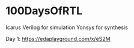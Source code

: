 # 100DaysOfRTL

Icarus Verilog for simulation
Yonsys for synthesis

Day 1: https://edaplayground.com/x/eS2M
